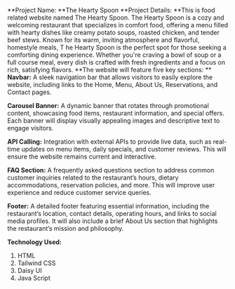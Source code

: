 **Project Name: **The Hearty Spoon
**Project Details: **This is food related website named The Hearty Spoon. 
The Hearty Spoon is a cozy and welcoming restaurant that specializes in comfort food, 
offering a menu filled with hearty dishes like creamy potato soups, roasted chicken, 
and tender beef stews. Known for its warm, inviting atmosphere and flavorful, homestyle meals, T
he Hearty Spoon is the perfect spot for those seeking a comforting dining experience. 
Whether you're craving a bowl of soup or a full course meal, every dish is crafted with fresh ingredients and a focus on rich, satisfying flavors.
**The website will feature five key sections:
**
**Navbar:** A sleek navigation bar that allows visitors to easily explore the website, including links to the Home, Menu, About Us, Reservations, and Contact pages.

**Carousel Banner:** A dynamic banner that rotates through promotional content, showcasing food items, restaurant information, and special offers. 
Each banner will display visually appealing images and descriptive text to engage visitors.

**API Calling:** Integration with external APIs to provide live data, such as real-time updates on menu items, daily specials, and customer reviews. 
This will ensure the website remains current and interactive.

**FAQ Section:** A frequently asked questions section to address common customer inquiries related to the restaurant’s hours, dietary accommodations, 
reservation policies, and more. This will improve user experience and reduce customer service queries.

**Footer:** A detailed footer featuring essential information, including the restaurant’s location, contact details, operating hours, 
and links to social media profiles. It will also include a brief About Us section that highlights the restaurant’s mission and philosophy.

**Technology Used:**
1. HTML
2. Tailwind CSS
3. Daisy UI
4. Java Script

